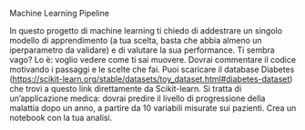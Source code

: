 Machine Learning Pipeline

In questo progetto di machine learning ti chiedo di addestrare un singolo modello di apprendimento (a tua scelta, basta che abbia almeno un iperparametro da validare) e di valutare la sua performance.
Ti sembra vago? Lo è: voglio vedere come ti sai muovere. Dovrai commentare il codice motivando i passaggi e le scelte che fai. 
Puoi scaricare il database Diabetes (https://scikit-learn.org/stable/datasets/toy_dataset.html#diabetes-dataset) che trovi a questo link direttamente da Scikit-learn. Si tratta di un’applicazione medica: dovrai predire il livello di progressione della malattia dopo un anno, a partire da 10 variabili misurate sui pazienti. Crea un notebook con la tua analisi.
